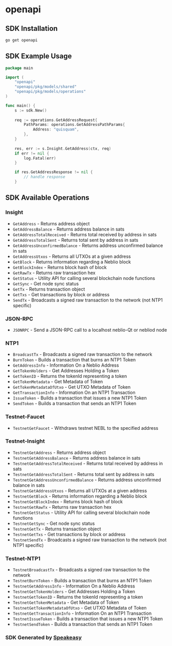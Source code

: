# openapi

<!-- Start SDK Installation -->
## SDK Installation

```bash
go get openapi
```
<!-- End SDK Installation -->

## SDK Example Usage
<!-- Start SDK Example Usage -->
```go
package main

import (
    "openapi"
    "openapi/pkg/models/shared"
    "openapi/pkg/models/operations"
)

func main() {
    s := sdk.New()
    
    req := operations.GetAddressRequest{
        PathParams: operations.GetAddressPathParams{
            Address: "quisquam",
        },
    }
    
    res, err := s.Insight.GetAddress(ctx, req)
    if err != nil {
        log.Fatal(err)
    }

    if res.GetAddressResponse != nil {
        // handle response
    }
```
<!-- End SDK Example Usage -->

<!-- Start SDK Available Operations -->
## SDK Available Operations

### Insight

* `GetAddress` - Returns address object
* `GetAddressBalance` - Returns address balance in sats
* `GetAddressTotalReceived` - Returns total received by address in sats
* `GetAddressTotalSent` - Returns total sent by address in sats
* `GetAddressUnconfirmedBalance` - Returns address unconfirmed balance in sats
* `GetAddressUtxos` - Returns all UTXOs at a given address
* `GetBlock` - Returns information regarding a Neblio block
* `GetBlockIndex` - Returns block hash of block
* `GetRawTx` - Returns raw transaction hex
* `GetStatus` - Utility API for calling several blockchain node functions
* `GetSync` - Get node sync status
* `GetTx` - Returns transaction object
* `GetTxs` - Get transactions by block or address
* `SendTx` - Broadcasts a signed raw transaction to the network (not NTP1 specific)

### JSON-RPC

* `JSONRPC` - Send a JSON-RPC call to a localhost neblio-Qt or nebliod node

### NTP1

* `BroadcastTx` - Broadcasts a signed raw transaction to the network
* `BurnToken` - Builds a transaction that burns an NTP1 Token
* `GetAddressInfo` - Information On a Neblio Address
* `GetTokenHolders` - Get Addresses Holding a Token
* `GetTokenID` - Returns the tokenId representing a token
* `GetTokenMetadata` - Get Metadata of Token
* `GetTokenMetadataOfUtxo` - Get UTXO Metadata of Token
* `GetTransactionInfo` - Information On an NTP1 Transaction
* `IssueToken` - Builds a transaction that issues a new NTP1 Token
* `SendToken` - Builds a transaction that sends an NTP1 Token

### Testnet-Faucet

* `TestnetGetFaucet` - Withdraws testnet NEBL to the specified address

### Testnet-Insight

* `TestnetGetAddress` - Returns address object
* `TestnetGetAddressBalance` - Returns address balance in sats
* `TestnetGetAddressTotalReceived` - Returns total received by address in sats
* `TestnetGetAddressTotalSent` - Returns total sent by address in sats
* `TestnetGetAddressUnconfirmedBalance` - Returns address unconfirmed balance in sats
* `TestnetGetAddressUtxos` - Returns all UTXOs at a given address
* `TestnetGetBlock` - Returns information regarding a Neblio block
* `TestnetGetBlockIndex` - Returns block hash of block
* `TestnetGetRawTx` - Returns raw transaction hex
* `TestnetGetStatus` - Utility API for calling several blockchain node functions
* `TestnetGetSync` - Get node sync status
* `TestnetGetTx` - Returns transaction object
* `TestnetGetTxs` - Get transactions by block or address
* `TestnetSendTx` - Broadcasts a signed raw transaction to the network (not NTP1 specific)

### Testnet-NTP1

* `TestnetBroadcastTx` - Broadcasts a signed raw transaction to the network
* `TestnetBurnToken` - Builds a transaction that burns an NTP1 Token
* `TestnetGetAddressInfo` - Information On a Neblio Address
* `TestnetGetTokenHolders` - Get Addresses Holding a Token
* `TestnetGetTokenID` - Returns the tokenId representing a token
* `TestnetGetTokenMetadata` - Get Metadata of Token
* `TestnetGetTokenMetadataOfUtxo` - Get UTXO Metadata of Token
* `TestnetGetTransactionInfo` - Information On an NTP1 Transaction
* `TestnetIssueToken` - Builds a transaction that issues a new NTP1 Token
* `TestnetSendToken` - Builds a transaction that sends an NTP1 Token

<!-- End SDK Available Operations -->

### SDK Generated by [Speakeasy](https://docs.speakeasyapi.dev/docs/using-speakeasy/client-sdks)
